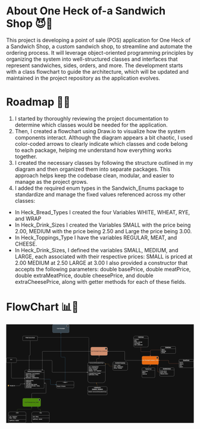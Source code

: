 # About One Heck of-a Sandwich Shop 😈🥪
This project is developing a point of sale (POS) application for One Heck of a Sandwich Shop, a custom sandwich shop, to streamline and automate the ordering process. 
It will leverage object-oriented programming principles by organizing the system into well-structured classes and interfaces that represent sandwiches, sides, orders, and more. 
The development starts with a class flowchart to guide the architecture, which will be updated and maintained in the project repository as the application evolves.

# Roadmap 🚧🥪
1. I started by thoroughly reviewing the project documentation to determine which classes would be needed for the application.
2. Then, I created a flowchart using Draw.io to visualize how the system components interact. 
Although the diagram appears a bit chaotic, I used color-coded arrows to clearly indicate which classes and code belong to each package, helping me understand how everything works together.
3. I created the necessary classes by following the structure outlined in my diagram and then organized them into separate packages. This approach helps keep the codebase clean, modular, and easier to manage as the project grows.
4. I added the required enum types in the Sandwich_Enums package to standardize and manage the fixed values referenced across my other classes:

* In Heck_Bread_Types I created the four Variables WHITE, WHEAT, RYE, and WRAP
* In Heck_Drink_Sizes I created the Variables SMALL with the price being 2.00, MEDIUM with the price being 2.50 and Large the price being 3.00.
* In Heck_Toppings_Type I have the variables REGULAR, MEAT, and CHEESE.
* In Heck_Drink_Sizes, I defined the variables SMALL, MEDIUM, and LARGE, each associated with their respective prices:
SMALL is priced at 2.00
MEDIUM at 2.50
LARGE at 3.00
I also provided a constructor that accepts the following parameters: double basePrice, double meatPrice, double extraMeatPrice, double cheesePrice, and double extraCheesePrice, along with getter methods for each of these fields.

# FlowChart 📊🥪
![One Heck of a Board.jpg](UML%27s/One%20Heck%20of%20a%20Board.jpg)